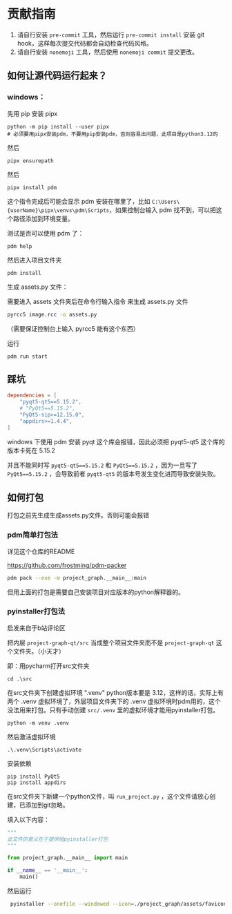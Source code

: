 # 贡献指南

1. 请自行安装 `pre-commit` 工具，然后运行 `pre-commit install` 安装 git hook，这样每次提交代码都会自动检查代码风格。
2. 请自行安装 `nonemoji` 工具，然后使用 `nonemoji commit` 提交更改。

## 如何让源代码运行起来？

### windows：

先用 pip 安装 pipx

```shell
python -m pip install --user pipx
# 必须要用pipx安装pdm，不要用pip安装pdm，否则容易出问题，此项目是python3.12的
```

然后

```
pipx ensurepath
```

然后

```
pipx install pdm
```

这个指令完成后可能会显示 pdm 安装在哪里了，比如 `C:\Users\{userName}\pipx\venvs\pdm\Scripts`，如果控制台输入 pdm 找不到，可以把这个路径添加到环境变量。

测试是否可以使用 pdm 了：

```
pdm help
```

然后进入项目文件夹

```
pdm install
```

生成 assets.py 文件：

需要进入 assets 文件夹后在命令行输入指令 来生成 assets.py 文件

```sh
pyrcc5 image.rcc -o assets.py
```

（需要保证控制台上输入 pyrcc5 能有这个东西）

运行

```
pdm run start
```

## 踩坑

```toml
dependencies = [
    "pyqt5-qt5==5.15.2",
    # "PyQt5==5.15.2",
    "PyQt5-sip>=12.15.0",
    "appdirs>=1.4.4",
]
```

windows 下使用 pdm 安装 pyqt 这个库会报错，因此必须把 pyqt5-qt5 这个库的版本卡死在 5.15.2

并且不能同时写 `pyqt5-qt5==5.15.2` 和 `PyQt5==5.15.2` ，因为一旦写了 `PyQt5==5.15.2` ，会导致前者 `pyqt5-qt5` 的版本号发生变化进而导致安装失败。

## 如何打包

打包之前先生成生成assets.py文件。否则可能会报错

### pdm简单打包法

详见这个仓库的README

https://github.com/frostming/pdm-packer

```sh
pdm pack --exe -m project_graph.__main__:main
```

但用上面的打包是需要自己安装项目对应版本的python解释器的。

### pyinstaller打包法

启发来自于b站评论区

把内层 `project-graph-qt/src` 当成整个项目文件夹而不是 `project-graph-qt` 这个文件夹。（小天才）

即：用pycharm打开src文件夹

```
cd .\src
```

在src文件夹下创建虚拟环境 ".venv" python版本要是 3.12，这样的话，实际上有两个 .venv 虚拟环境了，外层项目文件夹下的 .venv 虚拟环境时pdm用的，这个没法用来打包。只有手动创建 `src/.venv` 里的虚拟环境才能用pyinstaller打包。

```
python -m venv .venv
```

然后激活虚拟环境

```
.\.venv\Scripts\activate
```

安装依赖

```
pip install PyQt5
pip install appdirs
```

在src文件夹下新建一个python文件，叫 `run_project.py` ，这个文件请放心创建，已添加到git忽略。

填入以下内容：

```python
"""
此文件的意义在于提供给pyinstaller打包
"""

from project_graph.__main__ import main

if __name__ == '__main__':
    main()

```

然后运行

```sh
 pyinstaller --onefile --windowed --icon=./project_graph/assets/favicon.ico run_project.py -n project-graph
```
